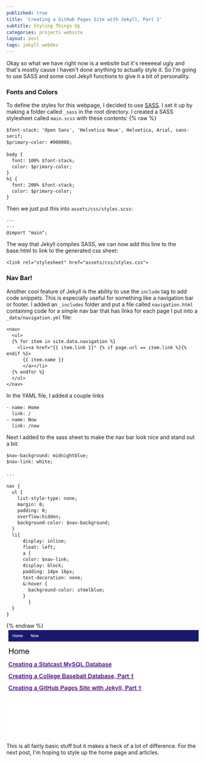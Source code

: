 ```yaml
---
published: true
title: 'Creating a GitHub Pages Site with Jekyll, Part 2'
subtitle: Styling Things Up
categories: projects website
layout: post
tags: jekyll webdev
---
```

Okay so what we have right now is a website but it's reeeeeal ugly and that's mostly cause I haven't done anything to actually style it. So I'm going to use SASS and some cool Jekyll functions to give it a bit of personality.

### Fonts and Colors
To define the styles for this webpage, I decided to use [SASS](https://sass-lang.com/). I set it up by making a folder called `_sass` in the root directory. I created a SASS stylesheet called `main.scss` with these contents:
{% raw %}
```{sass}
$font-stack: 'Open Sans', 'Helvetica Neue', Helvetica, Arial, sans-serif;
$primary-color: #000000;

body {
  font: 100% $font-stack;
  color: $primary-color;
}
h1 {
  font: 200% $font-stack;
  color: $primary-color;
}
```
Then we just put this into ```assets/css/styles.scss```:
```{sass}
---
---
@import "main";
```

The way that Jekyll compiles SASS, we can now add this line to the base.html to link to the generated css sheet:

```{html}
<link rel="stylesheet" href="assets/css/styles.css">
```

### Nav Bar!
Another cool feature of Jekyll is the ability to use the ```include``` tag to add code snippets. This is especially useful for something like a navigation bar or footer. I added an ```_includes``` folder and put a file called ```navigation.html``` containing code for a simple nav bar that has links for each page I put into a ```_data/navigation.yml``` file:
```{html}
<nav>
  <ul>
  {% for item in site.data.navigation %}
    <li><a href="{{ item.link }}" {% if page.url == item.link %}{% endif %}>
      {{ item.name }}
      </a></li>
  {% endfor %}
  </ul>
</nav>
```

In the YAML file, I added a couple links 
```{yaml}
- name: Home
  link: /
- name: Now
  link: /now
```

Next I added to the sass sheet to make the nav bar look nice and stand out a bit:
```{sass}
$nav-background: midnightblue;
$nav-link: white;

...

nav {
  ul {
    list-style-type: none;
    margin: 0;
    padding: 0;
    overflow:hidden;
    background-color: $nav-background;
  }
  li{
      display: inline;
      float: left;
      a {
      color: $nav-link;
      display: block;
      padding: 14px 16px;
      text-decoration: none;
      &:hover {
        background-color: steelblue;
      }
        }
  }
}
```
{% endraw %}
![](https://github.com/milesok/milesok.github.io/blob/master/assets/img/creating-github-page/v2.PNG?raw=true)
This is all fairly basic stuff but it makes a heck of a lot of difference. For the next post, I'm hoping to style up the home page and articles.
